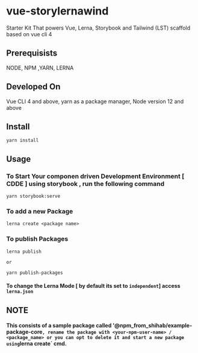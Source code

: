 # vue-storylernawind

Starter Kit That powers Vue, Lerna, Storybook and Tailwind (LST) scaffold based on vue cli 4

## Prerequisists

NODE, NPM ,YARN, LERNA

## Developed On

Vue CLI 4 and above,
yarn as a package manager,
Node version 12 and above

## Install

```
yarn install
```

## Usage

### To Start Your componen driven Development Environment [ CDDE ] using storybook , run the following command

```
yarn storybook:serve
```

### To add a new Package

```
lerna create <package name>
```

### To publish Packages

```
lerna publish

or

yarn publish-packages
```

#### To change the Lerna Mode [ by default its set to `independent`] access `lerna.json`

## NOTE

#### This consists of a sample package called '@npm_from_shihab/example-package-core`, rename the package with <your-npm-user-name> / <package_name> or you can opt to delete it and start a new package using`lerna create` cmd.
